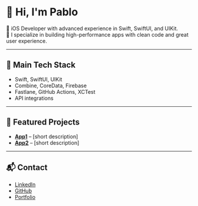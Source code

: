 # 👋 Hi, I'm Pablo

🎯 iOS Developer with advanced experience in Swift, SwiftUI, and UIKit.  
🚀 I specialize in building high-performance apps with clean code and great user experience.

---

## 🧰 Main Tech Stack

- Swift, SwiftUI, UIKit  
- Combine, CoreData, Firebase  
- Fastlane, GitHub Actions, XCTest  
- API integrations

---

## 📱 Featured Projects

- **[App1](https://link)** – [short description]  
- **[App2](https://link)** – [short description]

---

## 📬 Contact

- [LinkedIn](https://linkedin.com/in/pablo-cea)  
- [GitHub](https://github.com/pabloca0)
- [Portfolio](https://pablocea.dev)
